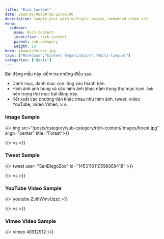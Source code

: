 ```yaml
---
title: "Rich Content"
date: 2020-06-08T08:06:25+06:00
description: Sample post with multiple images, embedded video ect.
menu:
  sidebar:
    name: Rich Content
    identifier: rich-content
    parent: sub-category
    weight: 10
hero: images/forest.jpg
tags: ["Markdown","Content Organization","Multi-lingual"]
categories: ["Basic"]
---
```


Bài đăng mẫu này kiểm tra những điều sau:

- Danh mục, danh mục con lồng vào thanh bên.
- Hình ảnh anh hùng và các hình ảnh khác nằm trong thư mục `hình ảnh` bên trong thư mục bài đăng này.
- Kết xuất các phương tiện khác nhau như hình ảnh, tweet, video YouTube, video Vimeo, v.v.

### Image Sample

{{< img src="/posts/category/sub-category/rich-content/images/forest.jpg" align="center" title="Forest">}}

{{< vs >}}

### Tweet Sample

{{< tweet user="SanDiegoZoo" id="1453110110599868418" >}}

{{< vs >}}

### YouTube Video Sample

{{< youtube ZJthWmvUzzc >}}

{{< vs >}}

### Vimeo Video Sample

{{< vimeo 48912912 >}}
